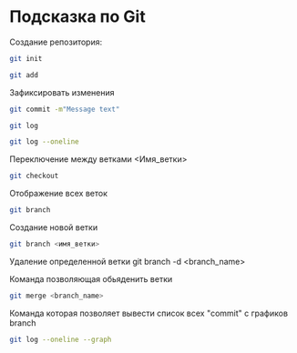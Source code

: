 # Подсказка по Git

Создание репозитория:
```sh
git init
```
```sh
git add
```
Зафиксировать изменения
```sh
git commit -m"Message text"
```
``` sh
git log
```
```sh
git log --oneline
```
Переключение между ветками <Имя_ветки>
``` sh
git checkout
```
Отображение всех веток
```sh
git branch
```

Создание новой ветки
```sh
git branch <имя_ветки>
```
Удаление определенной ветки
git branch -d <branch_name>

Команда позволяющая обьяденить ветки
```sh
git merge <branch_name>
```
Команда которая позволяет вывести список всех "commit" с графиков branch
```sh
git log --oneline --graph
```
```sh

```